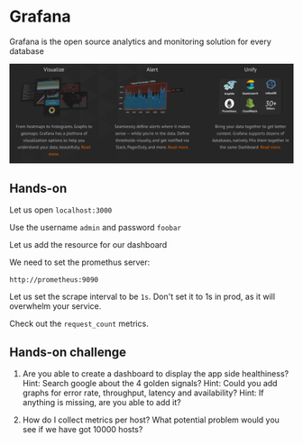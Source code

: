# Grafana
Grafana is the open source analytics and monitoring solution for every database

![Alt text](../images/grafana.png?raw=true)

## Hands-on
Let us open `localhost:3000`

Use the username `admin` and password `foobar`

Let us add the resource for our dashboard

We need to set the promethus server:
```
http://prometheus:9090
```

Let us set the scrape interval to be `1s`. Don't set it to 1s in prod, as it will overwhelm your service.

Check out the `request_count` metrics.


## Hands-on challenge

1. Are you able to create a dashboard to display the app side healthiness?
Hint: Search google about the 4 golden signals?
Hint: Could you add graphs for error rate, throughput, latency and availability?
Hint: If anything is missing, are you able to add it?

2. How do I collect metrics per host? What potential problem would you see if we have got 10000 hosts?


